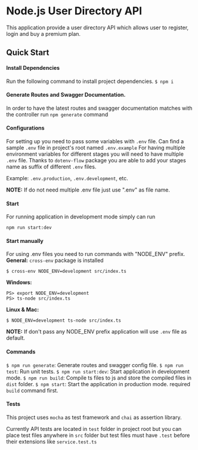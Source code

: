# Node.js User Directory API
This application provide a user directory API which allows user to register, login and buy a premium plan.

## Quick Start
#### Install Dependencies
Run the following command to install project dependencies.
`$ npm i`

#### Generate Routes and Swagger Documentation.
In order to have the latest routes and swagger documentation matches with the controller run `npm generate` command

#### Configurations
For setting up you need to pass some variables with `.env` file. Can find a sample `.env` file in project's root named `.env.example`
For having multiple environment variables for different stages you will need to have multiple `.env` file. Thanks  to `dotenv-flow` package you are able to add your stages name as suffix of different `.env` files.

 Example: `.env.production`, `.env.development`, etc.

__NOTE:__ If do not need multiple .env file just use ".env" as file name.

#### Start
For running application in development mode simply can run 

    npm run start:dev

#### Start manually

For using .env files you need to run commands with "NODE_ENV" prefix.
__General:__
`cross-env` package is installed

    $ cross-env NODE_ENV=development src/index.ts

__Windows:__

    PS> export NODE_ENV=development
    PS> ts-node src/index.ts

__Linux & Mac:__

    $ NODE_ENV=development ts-node src/index.ts

__NOTE:__ If don't pass any NODE_ENV prefix application will use `.env` file as default.

#### Commands

`$ npm run generate`: Generate routes and swagger config file.
`$ npm run test`: Run unit tests.
`$ npm run start:dev`: Start application in development mode.
`$ npm run build`: Compile ts files to js and store the compiled files in `dist` folder.
`$ npm start`: Start the application in production mode. required `build` command first.


#### Tests
This project uses `mocha` as test framework and `chai` as assertion library.

Currently API tests are located in `test` folder in project root but you can place test files anywhere in `src` folder but test files must have `.test` before their extensions like `service.test.ts`
